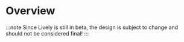 

# Overview

:::note 
Since Lively is still in beta, the design is subject to change and should not be considered final!
:::






